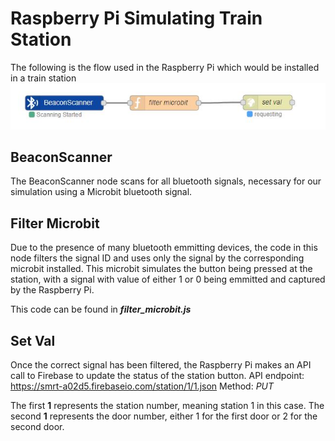 # Raspberry Pi Simulating Train Station

The following is the flow used in the Raspberry Pi which would be installed in a train station
![alt text][logo]

[logo]: ./station-flow.JPG "Logo Title Text 2"

## BeaconScanner

The BeaconScanner node scans for all bluetooth signals, necessary for our simulation using a Microbit bluetooth signal.

## Filter Microbit

Due to the presence of many bluetooth emmitting devices, the code in this node filters the signal ID and uses only the signal by the corresponding microbit installed. This microbit simulates the button being pressed at the station, with a signal with value of either 1 or 0 being emmitted and captured by the Raspberry Pi.

This code can be found in __*filter_microbit.js*__

## Set Val

Once the correct signal has been filtered, the Raspberry Pi makes an API call to Firebase to update the status of the station button.
API endpoint: https://smrt-a02d5.firebaseio.com/station/1/1.json
Method: *PUT*

The first **1** represents the station number, meaning station 1 in this case.
The second **1** represents the door number, either 1 for the first door or 2 for the second door.
